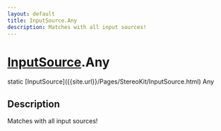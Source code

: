 ```yaml
---
layout: default
title: InputSource.Any
description: Matches with all input sources!
---
```

# [InputSource]({{site.url}}/Pages/StereoKit/InputSource.html).Any

<div class='signature' markdown='1'>
static [InputSource]({{site.url}}/Pages/StereoKit/InputSource.html) Any
</div>

## Description
Matches with all input sources!

